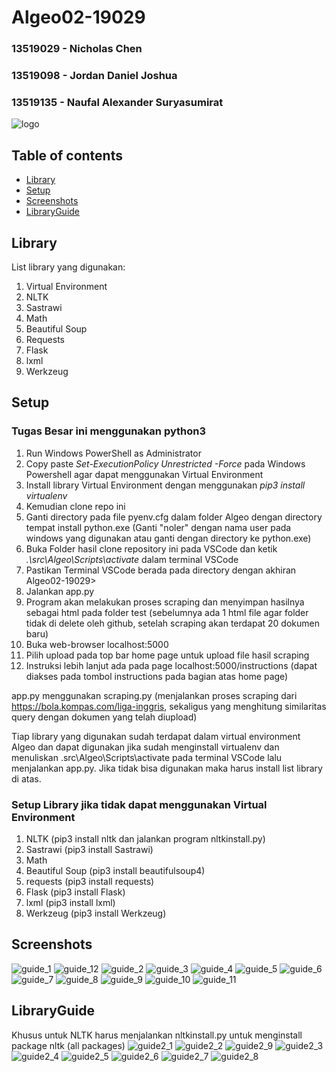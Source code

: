 # Algeo02-19029
### 13519029 - Nicholas Chen
### 13519098 - Jordan Daniel Joshua
### 13519135 - Naufal Alexander Suryasumirat

![logo](https://github.com/naufalsuryasumirat/Algeo02-19029/blob/main/images/logo.jpg?raw=true)

## Table of contents
* [Library](#library)
* [Setup](#setup)
* [Screenshots](#screenshots)
* [LibraryGuide](#libraryguide)

## Library
List library yang digunakan:
1. Virtual Environment
2. NLTK
3. Sastrawi
4. Math
5. Beautiful Soup
6. Requests
7. Flask
8. lxml
9. Werkzeug

## Setup
### Tugas Besar ini menggunakan python3
1. Run Windows PowerShell as Administrator
2. Copy paste *Set-ExecutionPolicy Unrestricted -Force* pada Windows Powershell agar dapat menggunakan Virtual Environment
3. Install library Virtual Environment dengan menggunakan *pip3 install virtualenv*
4. Kemudian clone repo ini
5. Ganti directory pada file pyenv.cfg dalam folder Algeo dengan directory tempat install python.exe (Ganti "noler" dengan nama user pada windows yang digunakan atau ganti dengan directory ke python.exe)
6. Buka Folder hasil clone repository ini pada VSCode dan ketik *.\src\Algeo\Scripts\activate* dalam terminal VSCode
7. Pastikan Terminal VSCode berada pada directory dengan akhiran Algeo02-19029>
8. Jalankan app.py
9. Program akan melakukan proses scraping dan menyimpan hasilnya sebagai html pada folder test (sebelumnya ada 1 html file agar folder tidak di delete oleh github, setelah scraping akan terdapat 20 dokumen baru)
10. Buka web-browser localhost:5000
11. Pilih upload pada top bar home page untuk upload file hasil scraping
12. Instruksi lebih lanjut ada pada page localhost:5000/instructions (dapat diakses pada tombol instructions pada bagian atas home page)

app.py menggunakan scraping.py (menjalankan proses scraping dari https://bola.kompas.com/liga-inggris, sekaligus yang menghitung similaritas query dengan dokumen yang telah diupload)

Tiap library yang digunakan sudah terdapat dalam virtual environment Algeo dan dapat digunakan jika sudah menginstall virtualenv dan menuliskan .src\Algeo\Scripts\activate pada terminal VSCode lalu menjalankan app.py. Jika tidak bisa digunakan maka harus install list library di atas.

### Setup Library jika tidak dapat menggunakan Virtual Environment
1. NLTK (pip3 install nltk dan jalankan program nltkinstall.py)
2. Sastrawi (pip3 install Sastrawi)
3. Math
4. Beautiful Soup (pip3 install beautifulsoup4)
5. requests (pip3 install requests)
6. Flask (pip3 install Flask)
7. lxml (pip3 install lxml)
8. Werkzeug (pip3 install Werkzeug)

## Screenshots
![guide_1](https://github.com/naufalsuryasumirat/Algeo02-19029/blob/main/images/guide_1.jpg?raw=true)
![guide_12](https://github.com/naufalsuryasumirat/Algeo02-19029/blob/main/images/guide_12.jpg?raw=true)
![guide_2](https://github.com/naufalsuryasumirat/Algeo02-19029/blob/main/images/guide_2.jpg?raw=true)
![guide_3](https://github.com/naufalsuryasumirat/Algeo02-19029/blob/main/images/guide_3.jpg?raw=true)
![guide_4](https://github.com/naufalsuryasumirat/Algeo02-19029/blob/main/images/guide_4.jpg?raw=true)
![guide_5](https://github.com/naufalsuryasumirat/Algeo02-19029/blob/main/images/guide_5.jpg?raw=true)
![guide_6](https://github.com/naufalsuryasumirat/Algeo02-19029/blob/main/images/guide_6.jpg?raw=true)
![guide_7](https://github.com/naufalsuryasumirat/Algeo02-19029/blob/main/images/guide_7.jpg?raw=true)
![guide_8](https://github.com/naufalsuryasumirat/Algeo02-19029/blob/main/images/guide_8.jpg?raw=true)
![guide_9](https://github.com/naufalsuryasumirat/Algeo02-19029/blob/main/images/guide_9.jpg?raw=true)
![guide_10](https://github.com/naufalsuryasumirat/Algeo02-19029/blob/main/images/guide_10.jpg?raw=true)
![guide_11](https://github.com/naufalsuryasumirat/Algeo02-19029/blob/main/images/guide_11.jpg?raw=true)

## LibraryGuide
Khusus untuk NLTK harus menjalankan nltkinstall.py untuk menginstall package nltk (all packages)
![guide2_1](https://github.com/naufalsuryasumirat/Algeo02-19029/blob/main/images/guide2_1.jpg?raw=true)
![guide2_2](https://github.com/naufalsuryasumirat/Algeo02-19029/blob/main/images/guide2_2.jpg?raw=true)
![guide2_9](https://github.com/naufalsuryasumirat/Algeo02-19029/blob/main/images/guide2_9.jpg?raw=true)
![guide2_3](https://github.com/naufalsuryasumirat/Algeo02-19029/blob/main/images/guide2_3.jpg?raw=true)
![guide2_4](https://github.com/naufalsuryasumirat/Algeo02-19029/blob/main/images/guide2_4.jpg?raw=true)
![guide2_5](https://github.com/naufalsuryasumirat/Algeo02-19029/blob/main/images/guide2_5.jpg?raw=true)
![guide2_6](https://github.com/naufalsuryasumirat/Algeo02-19029/blob/main/images/guide2_6.jpg?raw=true)
![guide2_7](https://github.com/naufalsuryasumirat/Algeo02-19029/blob/main/images/guide2_7.jpg?raw=true)
![guide2_8](https://github.com/naufalsuryasumirat/Algeo02-19029/blob/main/images/guide2_8.jpg?raw=true)
